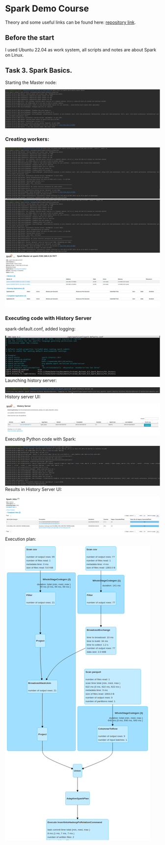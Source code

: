 # Spark Demo Course

Theory and some useful links can be found here: [repository link](https://github.com/andrewD46/spark_demo_course/tree/main).

## Before the start
I used Ubuntu 22.04 as work system, all scripts and notes are about Spark on Linux.

## Task 3. Spark Basics.
Starting the Master node:

![img_1.png](images/img_1.png)

### Creating workers:
![img_2.png](images/img_2.png)
![img_3.png](images/img_3.png)
![img_4.png](images/img_4.png)

### Executing code with History Server
spark-default.conf, added logging:

![img_5.png](images/img_5.png)
Launching history server:

![img_6.png](images/img_6.png)
History server UI:

![img_7.png](images/img_7.png)
Executing Python code with Spark:

![img_9.png](images/img_9.png)
Results in History Server UI:

![img_8.png](images/img_8.png)
Execution plan:

![img.png](images/img.png)